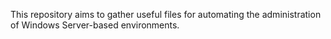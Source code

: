This repository aims to gather useful files for automating the administration of Windows Server-based environments.